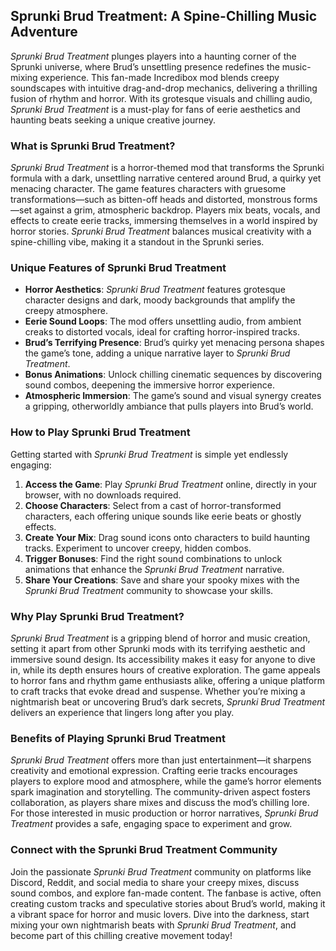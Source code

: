 ## Sprunki Brud Treatment: A Spine-Chilling Music Adventure  

*Sprunki Brud Treatment* plunges players into a haunting corner of the Sprunki universe, where Brud’s unsettling presence redefines the music-mixing experience. This fan-made Incredibox mod blends creepy soundscapes with intuitive drag-and-drop mechanics, delivering a thrilling fusion of rhythm and horror. With its grotesque visuals and chilling audio, *Sprunki Brud Treatment* is a must-play for fans of eerie aesthetics and haunting beats seeking a unique creative journey.  

### What is Sprunki Brud Treatment?  
*Sprunki Brud Treatment* is a horror-themed mod that transforms the Sprunki formula with a dark, unsettling narrative centered around Brud, a quirky yet menacing character. The game features characters with gruesome transformations—such as bitten-off heads and distorted, monstrous forms—set against a grim, atmospheric backdrop. Players mix beats, vocals, and effects to create eerie tracks, immersing themselves in a world inspired by horror stories. *Sprunki Brud Treatment* balances musical creativity with a spine-chilling vibe, making it a standout in the Sprunki series.  

### Unique Features of Sprunki Brud Treatment  
- **Horror Aesthetics**: *Sprunki Brud Treatment* features grotesque character designs and dark, moody backgrounds that amplify the creepy atmosphere.  
- **Eerie Sound Loops**: The mod offers unsettling audio, from ambient creaks to distorted vocals, ideal for crafting horror-inspired tracks.  
- **Brud’s Terrifying Presence**: Brud’s quirky yet menacing persona shapes the game’s tone, adding a unique narrative layer to *Sprunki Brud Treatment*.  
- **Bonus Animations**: Unlock chilling cinematic sequences by discovering sound combos, deepening the immersive horror experience.  
- **Atmospheric Immersion**: The game’s sound and visual synergy creates a gripping, otherworldly ambiance that pulls players into Brud’s world.  

### How to Play Sprunki Brud Treatment  
Getting started with *Sprunki Brud Treatment* is simple yet endlessly engaging:  
1. **Access the Game**: Play *Sprunki Brud Treatment* online, directly in your browser, with no downloads required.  
2. **Choose Characters**: Select from a cast of horror-transformed characters, each offering unique sounds like eerie beats or ghostly effects.  
3. **Create Your Mix**: Drag sound icons onto characters to build haunting tracks. Experiment to uncover creepy, hidden combos.  
4. **Trigger Bonuses**: Find the right sound combinations to unlock animations that enhance the *Sprunki Brud Treatment* narrative.  
5. **Share Your Creations**: Save and share your spooky mixes with the *Sprunki Brud Treatment* community to showcase your skills.  

### Why Play Sprunki Brud Treatment?  
*Sprunki Brud Treatment* is a gripping blend of horror and music creation, setting it apart from other Sprunki mods with its terrifying aesthetic and immersive sound design. Its accessibility makes it easy for anyone to dive in, while its depth ensures hours of creative exploration. The game appeals to horror fans and rhythm game enthusiasts alike, offering a unique platform to craft tracks that evoke dread and suspense. Whether you’re mixing a nightmarish beat or uncovering Brud’s dark secrets, *Sprunki Brud Treatment* delivers an experience that lingers long after you play.  

### Benefits of Playing Sprunki Brud Treatment  
*Sprunki Brud Treatment* offers more than just entertainment—it sharpens creativity and emotional expression. Crafting eerie tracks encourages players to explore mood and atmosphere, while the game’s horror elements spark imagination and storytelling. The community-driven aspect fosters collaboration, as players share mixes and discuss the mod’s chilling lore. For those interested in music production or horror narratives, *Sprunki Brud Treatment* provides a safe, engaging space to experiment and grow.  

### Connect with the Sprunki Brud Treatment Community  
Join the passionate *Sprunki Brud Treatment* community on platforms like Discord, Reddit, and social media to share your creepy mixes, discuss sound combos, and explore fan-made content. The fanbase is active, often creating custom tracks and speculative stories about Brud’s world, making it a vibrant space for horror and music lovers. Dive into the darkness, start mixing your own nightmarish beats with *Sprunki Brud Treatment*, and become part of this chilling creative movement today!  